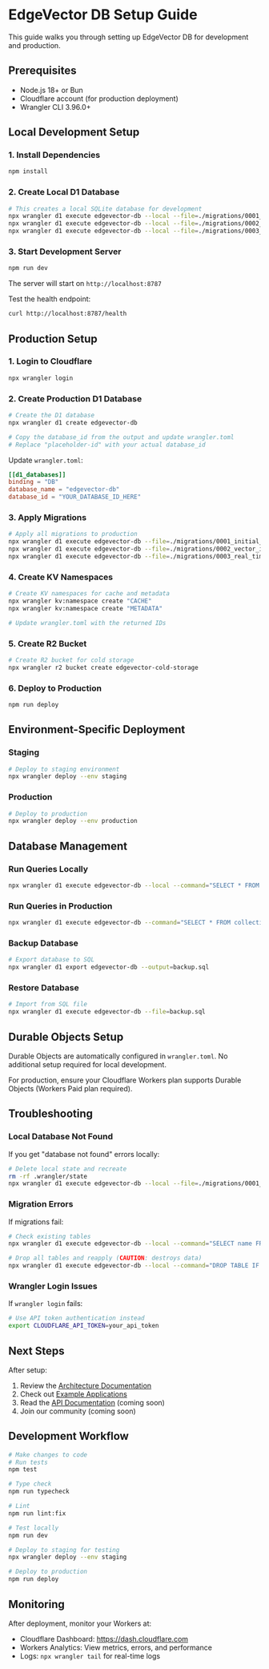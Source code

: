 # EdgeVector DB Setup Guide

This guide walks you through setting up EdgeVector DB for development and production.

## Prerequisites

- Node.js 18+ or Bun
- Cloudflare account (for production deployment)
- Wrangler CLI 3.96.0+

## Local Development Setup

### 1. Install Dependencies

```bash
npm install
```

### 2. Create Local D1 Database

```bash
# This creates a local SQLite database for development
npx wrangler d1 execute edgevector-db --local --file=./migrations/0001_initial_schema.sql
npx wrangler d1 execute edgevector-db --local --file=./migrations/0002_vector_indexes.sql
npx wrangler d1 execute edgevector-db --local --file=./migrations/0003_real_time.sql
```

### 3. Start Development Server

```bash
npm run dev
```

The server will start on `http://localhost:8787`

Test the health endpoint:
```bash
curl http://localhost:8787/health
```

## Production Setup

### 1. Login to Cloudflare

```bash
npx wrangler login
```

### 2. Create Production D1 Database

```bash
# Create the D1 database
npx wrangler d1 create edgevector-db

# Copy the database_id from the output and update wrangler.toml
# Replace "placeholder-id" with your actual database_id
```

Update `wrangler.toml`:
```toml
[[d1_databases]]
binding = "DB"
database_name = "edgevector-db"
database_id = "YOUR_DATABASE_ID_HERE"
```

### 3. Apply Migrations

```bash
# Apply all migrations to production
npx wrangler d1 execute edgevector-db --file=./migrations/0001_initial_schema.sql
npx wrangler d1 execute edgevector-db --file=./migrations/0002_vector_indexes.sql
npx wrangler d1 execute edgevector-db --file=./migrations/0003_real_time.sql
```

### 4. Create KV Namespaces

```bash
# Create KV namespaces for cache and metadata
npx wrangler kv:namespace create "CACHE"
npx wrangler kv:namespace create "METADATA"

# Update wrangler.toml with the returned IDs
```

### 5. Create R2 Bucket

```bash
# Create R2 bucket for cold storage
npx wrangler r2 bucket create edgevector-cold-storage
```

### 6. Deploy to Production

```bash
npm run deploy
```

## Environment-Specific Deployment

### Staging

```bash
# Deploy to staging environment
npx wrangler deploy --env staging
```

### Production

```bash
# Deploy to production
npx wrangler deploy --env production
```

## Database Management

### Run Queries Locally

```bash
npx wrangler d1 execute edgevector-db --local --command="SELECT * FROM collections"
```

### Run Queries in Production

```bash
npx wrangler d1 execute edgevector-db --command="SELECT * FROM collections"
```

### Backup Database

```bash
# Export database to SQL
npx wrangler d1 export edgevector-db --output=backup.sql
```

### Restore Database

```bash
# Import from SQL file
npx wrangler d1 execute edgevector-db --file=backup.sql
```

## Durable Objects Setup

Durable Objects are automatically configured in `wrangler.toml`. No additional setup required for local development.

For production, ensure your Cloudflare Workers plan supports Durable Objects (Workers Paid plan required).

## Troubleshooting

### Local Database Not Found

If you get "database not found" errors locally:
```bash
# Delete local state and recreate
rm -rf .wrangler/state
npx wrangler d1 execute edgevector-db --local --file=./migrations/0001_initial_schema.sql
```

### Migration Errors

If migrations fail:
```bash
# Check existing tables
npx wrangler d1 execute edgevector-db --local --command="SELECT name FROM sqlite_master WHERE type='table'"

# Drop all tables and reapply (CAUTION: destroys data)
npx wrangler d1 execute edgevector-db --local --command="DROP TABLE IF EXISTS documents"
```

### Wrangler Login Issues

If `wrangler login` fails:
```bash
# Use API token authentication instead
export CLOUDFLARE_API_TOKEN=your_api_token
```

## Next Steps

After setup:
1. Review the [Architecture Documentation](./CLAUDE.md)
2. Check out [Example Applications](./examples)
3. Read the [API Documentation](./docs/api.md) (coming soon)
4. Join our community (coming soon)

## Development Workflow

```bash
# Make changes to code
# Run tests
npm test

# Type check
npm run typecheck

# Lint
npm run lint:fix

# Test locally
npm run dev

# Deploy to staging for testing
npx wrangler deploy --env staging

# Deploy to production
npm run deploy
```

## Monitoring

After deployment, monitor your Workers at:
- Cloudflare Dashboard: https://dash.cloudflare.com
- Workers Analytics: View metrics, errors, and performance
- Logs: `npx wrangler tail` for real-time logs
